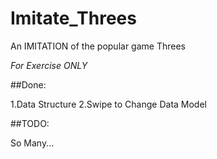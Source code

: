 # Imitate_Threes
An IMITATION of the popular game Threes

_For Exercise ONLY_

##Done:

1.Data Structure
2.Swipe to Change Data Model

##TODO:

So Many...